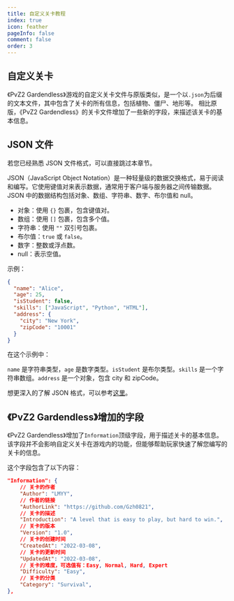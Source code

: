 ```yaml
---
title: 自定义关卡教程
index: true
icon: feather
pageInfo: false
comment: false
order: 3
---
```


## 自定义关卡

《PvZ2 Gardendless》游戏的自定义关卡文件与原版类似，是一个以`.json`为后缀的文本文件，其中包含了关卡的所有信息，包括植物、僵尸、地形等。
相比原版，《PvZ2 Gardendless》的关卡文件增加了一些新的字段，来描述该关卡的基本信息。

## JSON 文件

若您已经熟悉 JSON 文件格式，可以直接跳过本章节。

JSON（JavaScript Object Notation）是一种轻量级的数据交换格式，易于阅读和编写。它使用键值对来表示数据，通常用于客户端与服务器之间传输数据。JSON 中的数据结构包括对象、数组、字符串、数字、布尔值和 null。

- 对象：使用 `{}` 包裹，包含键值对。
- 数组：使用 `[]` 包裹，包含多个值。
- 字符串：使用 `""` 双引号包裹。
- 布尔值：`true` 或 `false`。
- 数字：整数或浮点数。
- null：表示空值。

示例：

```json
{
  "name": "Alice",
  "age": 25,
  "isStudent": false,
  "skills": ["JavaScript", "Python", "HTML"],
  "address": {
    "city": "New York",
    "zipCode": "10001"
  }
}
```

在这个示例中：

`name` 是字符串类型，`age` 是数字类型。`isStudent` 是布尔类型。`skills` 是一个字符串数组。`address` 是一个对象，包含 city 和 zipCode。

想更深入的了解 JSON 格式，可以参考[这里](https://www.json.org/json-zh.html)。

## 《PvZ2 Gardendless》增加的字段

《PvZ2 Gardendless》增加了`Information`顶级字段，用于描述关卡的基本信息。
该字段并不会影响自定义关卡在游戏内的功能，但能够帮助玩家快速了解您编写的关卡的信息。

这个字段包含了以下内容：

```json
"Information": {
    // 关卡的作者
    "Author": "LMYY",
    // 作者的链接
    "AuthorLink": "https://github.com/Gzh0821",
    // 关卡的描述
    "Introduction": "A level that is easy to play, but hard to win.",
    // 关卡的版本
    "Version": "1.0",
    // 关卡的创建时间
    "CreatedAt": "2022-03-08",
    // 关卡的更新时间
    "UpdatedAt": "2022-03-08",
    // 关卡的难度，可选值有：Easy, Normal, Hard, Expert
    "Difficulty": "Easy",
    // 关卡的分类
    "Category": "Survival",
},
```
